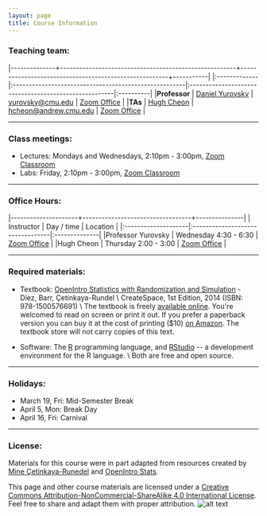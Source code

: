 ```yaml
---
layout: page
title: Course Information
---
```


### Teaching team:

|--------------+-------------------------------------------------------+-------------------------------------------------------+-----------|
|:-------------|:------------------------------------------------------|:------------------------------------------------------|:----------|
|**Professor** | [Daniel Yurovsky](https://www.danyurovsky.com)      | [yurovsky@cmu.edu](mailto:yurovsky@cmu.edu) | [Zoom Office](https://cmu.zoom.us/j/8407296466) |
|**TAs**       | [Hugh Cheon](http://www.cnbc.cmu.edu/cnbc-directory/name/roderick-seow/)         | [hcheon@andrew.cmu.edu](hcheom@andrew.cmu.edu) | [Zoom Office](#) |


* * *

### Class meetings:
* Lectures: Mondays and Wednesdays, 2:10pm - 3:00pm, [Zoom Classroom](https://cmu.zoom.us/j/97612665543?pwd=WHJsVUEyaUI5b3EwUVZzODMrVVE0QT09)
* Labs: Friday, 2:10pm - 3:00pm, [Zoom Classroom](https://cmu.zoom.us/j/97612665543?pwd=WHJsVUEyaUI5b3EwUVZzODMrVVE0QT09)

* * *

### <a name="oh"></a>Office Hours:


|---------------------+----------------------------------+---------------|
| Instructor          | Day / time                       | Location      |
|:--------------------|:---------------------------------|:--------------|
|Professor Yurovsky   | Wednesday 4:30 - 6:30            | [Zoom Office](https://cmu.zoom.us/j/8407296466) |
|Hugh Cheon        | Thursday 2:00 - 3:00             | [Zoom Office](#)  |


* * *

### Required materials:

* Textbook: [OpenIntro Statistics with Randomization and Simulation](https://www.openintro.org/stat/textbook.php?stat_book=isrs) - Diez, Barr, Çetinkaya-Rundel \\
   CreateSpace, 1st Edition, 2014 (ISBN: 978-1500576691) \\
The textbook is freely [available online](https://drive.google.com/file/d/0B-DHaDEbiOGkRHNndUlBaHVmaGM/edit). You're welcomed to read on screen or print it out. If you prefer a paperback version you can buy it at the cost of printing ($10) [on Amazon](https://www.amazon.com/Introductory-Statistics-Randomization-Simulation-David/dp/1500576697/ref=as_li_ss_tl?keywords=openintro&qid=1577830278&sr=8-6&linkCode=sl1&tag=openintroorg-20&linkId=f2909ec3dacccff4bb1b7a55bf27de5c&language=en_US). The textbook store will not carry copies of this text.

* Software: The [R](https://cloud.r-project.org/) programming language, and [RStudio](https://www.rstudio.com/products/RStudio/) -- a development environment for the R language. \\
	Both are free and open source.

* * *

### Holidays:

* March 19, Fri: Mid-Semester Break
* April 5, Mon: Break Day
* April 16, Fri: Carnival

***

### License:

Materials for this course were in part adapted from resources created by [Mine Çetinkaya-Runedel](http://www2.stat.duke.edu/~mc301/) and [OpenIntro Stats](https://www.openintro.org/).

This page and other course materials are licensed under a [Creative Commons Attribution-NonCommercial-ShareAlike 4.0 International License](https://creativecommons.org/licenses/by-nc-sa/4.0/). Feel free to share and adapt them with proper attribution. ![alt text](https://i.creativecommons.org/l/by-nc-sa/4.0/88x31.png "Creative Commons License")
